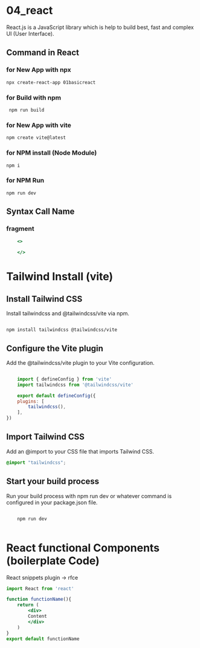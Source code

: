 # 04_react
React.js is a JavaScript library which is help to build best, fast and complex UI (User Interface).

## Command in React 

### for New App with npx
```terminal
npx create-react-app 01basicreact
```

### for Build with npm
```terminal
 npm run build
```

### for New App with vite
```terminal
npm create vite@latest
```

### for NPM install (Node Module)
```terminal
npm i
```

### for NPM Run
```terminal
npm run dev
```

## Syntax Call Name
### fragment
```jsx
    <>
    
    </>
```

# Tailwind Install (vite)

## Install Tailwind CSS
Install tailwindcss and @tailwindcss/vite via npm.

``` terminal 

npm install tailwindcss @tailwindcss/vite

```

## Configure the Vite plugin
Add the @tailwindcss/vite plugin to your Vite configuration.

```jsx

    import { defineConfig } from 'vite'
    import tailwindcss from '@tailwindcss/vite'

    export default defineConfig({
    plugins: [
        tailwindcss(),
    ],
})

```
## Import Tailwind CSS 
Add an @import to your CSS file that imports Tailwind CSS.

```css
@import "tailwindcss";
```

## Start your build process
Run your build process with npm run dev or whatever command is configured in your package.json file.

```terminal

    npm run dev
    
```

# React functional Components (boilerplate Code)
React snippets plugin -> rfce 

```jsx
import React from 'react'

function functionName(){
    return (
        <div>
        Content
        </div>
    )
}
export default functionName

```




